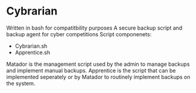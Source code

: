 # Cybrarian
Written in bash for compatitbility purposes
A secure backup script and backup agent for cyber competitions
Script componenets:
- Cybrarian.sh
- Apprentice.sh

Matador is the management script used by the admin to manage backups and implement manual backups.
Apprentice is the script that can be implemented seperately or by Matador to routinely implement backups on the system.
